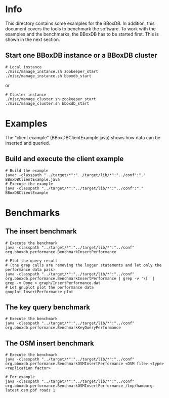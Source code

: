 # Info
This directory contains some examples for the BBoxDB. In addition, this document covers the tools to benchmark the software. To work with the examples and the benchmarks, the BBoxDB has to be started first. This is shown in the next section.

## Start one BBoxDB instance or a BBoxDB cluster

    # Local instance
    ./misc/manage_instance.sh zookeeper_start
    ./misc/manage_instance.sh bboxdb_start
    
or
    
    # Cluster instance
    ./misc/manage_cluster.sh zookeeper_start
    ./misc/manage_cluster.sh bboxdb_start

# Examples
The "client example" (BBoxDBClientExample.java) shows how data can be inserted and queried.

## Build and execute the client example

	# Build the example
	javac -classpath "../target/*":"../target/lib/*":"../conf":"." BBoxDBClientExample.java
	# Execute the example
	java -classpath "../target/*":"../target/lib/*":"../conf":"." BBoxDBClientExample
	
# Benchmarks

## The insert benchmark
	
	# Execute the benchmark
	java -classpath "../target/*":"../target/lib/*":"../conf" org.bboxdb.performance.BenchmarkInsertPerformance

	# Plot the query result
	# (the grep calls are removing the logger statements and let only the performance data pass)
	java -classpath "../target/*":"../target/lib/*":"../conf" org.bboxdb.performance.BenchmarkInsertPerformance | grep -v '\[' | grep -v Done > graph/InsertPerformance.dat
	# Let gnuplot plot the performance data
	gnuplot InsertPerformance.plot 
	
## The key query benchmark

	# Execute the benchmark
	java -classpath "../target/*":"../target/lib/*":"../conf" org.bboxdb.performance.BenchmarkKeyQueryPerformance

## The OSM insert benchmark

	# Execute the benchmark
	java -classpath "../target/*":"../target/lib/*":"../conf" org.bboxdb.performance.BenchmarkOSMInsertPerformance <OSM file> <type> <replication factor>
	
	# For example
	java -classpath "../target/*":"../target/lib/*":"../conf" org.bboxdb.performance.BenchmarkOSMInsertPerformance /tmp/hamburg-latest.osm.pbf roads 1
	